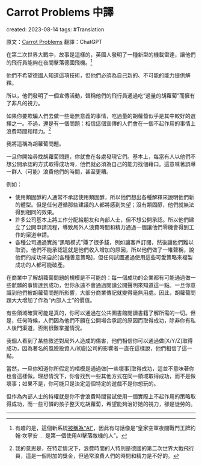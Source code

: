 # Carrot Problems 中譯

created: 2023-08-14
tags: #Translation

原文：[Carrot Problems](https://www.atvbt.com/the-carrot-problem/)
翻譯：ChatGPT

在第二次世界大戰中，故事是這樣的，英國人發明了一種新型的機載雷達，讓他們的飛行員能夠在夜間擊落德國飛機。[^1]

他們不希望德國人知道這項技術，但他們必須為自己新的、不可能的能力提供解釋。

所以，他們發明了一個宣傳活動，聲稱他們的飛行員通過吃“過量的胡蘿蔔”而擁有了非凡的視力。

如果你要欺騙人們去做一些毫無意義的事情，吃過量的胡蘿蔔似乎是其中較好的選擇之一。不過，還是有一個問題：相信這個宣傳的人們會在一個不起作用的事情上浪費時間和精力。[^2]

我將這稱為胡蘿蔔問題。

一旦你開始尋找胡蘿蔔問題，你就會在各處發現它們。基本上，每當有人以他們不想公開承認的方式取得成功時，他們就必須為自己的能力找個藉口。這意味著誤導一群人（可能）浪費他們的時間，甚至更糟。

例如：

* 使用類固醇的人通常不承認使用類固醇，所以他們想出各種解釋來說明他們新的體型。但是任何遵循那些建議的人都將感到失望；沒有類固醇，他們就無法得到相同的效果。
* 許多公司基本上將工作分配給朋友和內部人士，但不想公開承認。所以他們建立了公開申請流程，導致局外人浪費時間和精力通過一個讓他們零機會得到工作的渠道申請。
* 各種公司通過實施“黑暗模式”賺了很多錢，例如讓客戶訂閱，然後讓他們難以取消。他們不能承認這就是他們收入增加的原因，所以他們做了一堆聲稱，說他們的成功來自於[各種善意策略]，但任何試圖通過使用這些可愛策略來複製成功的人都可能破產。

在商業中了解胡蘿蔔問題的規模是不可能的：每一個成功的企業都有可能通過做一些骯髒的事情達到成功，但你永遠不會通過閱讀公開聲明來知道這一點。一旦你意識到他們被胡蘿蔔問題所影響，大部分商業傳記就變得毫無用處。因此，胡蘿蔔問題大大增加了作為“內部人士”的價值。

有些領域確實可能是真的，你可以通過在公共圖書館閱讀書籍了解所需的一切。但是，任何時候，人們因為他們不願在公開場合承認的原因而取得成功，除非你有私人後門渠道，否則很難掌握情況。

我個人看到了某些敘述對局外人造成的傷害，他們相信你可以通過做[X/Y/Z]取得成功，因為著名的風險投資人/初創公司的影響者一直在這樣說，他們相信了這一點。

當然，一旦你知道你所假定的楷模是通過做[一些壞事]取得成功，這並不意味著你也會這樣做。理想情況下，你會找到一些其他方式在同一領域取得成功，而不是做壞事；如果不是，你可能只是決定這個特定的遊戲不是你想玩的。

但作為內部人士的特權就是你不會浪費時間嘗試使用一個實際上不起作用的策略取得成功，而一些可憐的孩子整天吃胡蘿蔔，希望能夠治好她的視力，卻是徒勞的。

---

[^1]: 有趣的是，這個新系統[被稱為“AI”](https://www.smithsonianmag.com/arts-culture/a-wwii-propaganda-campaign-popularized-the-myth-that-carrots-help-you-see-in-the-dark-28812484/?ref=atvbt.com)，因此有句話像是“皇家空軍夜間戰鬥王牌約翰·坎寧安 ... 是第一個使用AI擊落敵機的人”。
[^2]: 我的意思是，在特定情況下，浪費時間的人特別是德國的第二次世界大戰飛行員，這是一個附加的獎金，但通常浪費人們的時間和精力是不好的。

